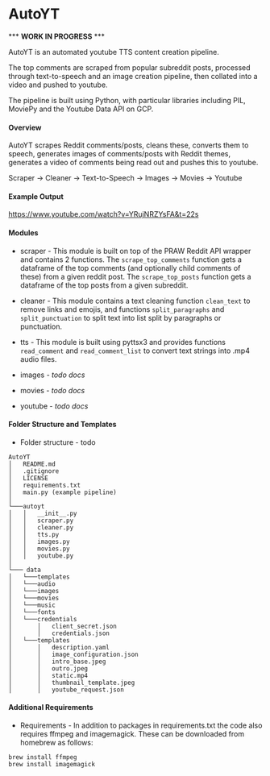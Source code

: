 # AutoYT
*** **WORK IN PROGRESS** ***


AutoYT is an automated youtube TTS content creation pipeline.

The top comments are scraped from popular subreddit posts, processed through text-to-speech and an image creation pipeline, then collated into a video and pushed to youtube. 

The pipeline is built using Python, with particular libraries including PIL, MoviePy and the Youtube Data API on GCP.

#### Overview

AutoYT scrapes Reddit comments/posts, cleans these, converts them to speech, generates images of comments/posts with Reddit themes, generates a video of comments being read out and pushes this to youtube.

Scraper &rarr; Cleaner &rarr; Text-to-Speech &rarr; Images &rarr; Movies &rarr; Youtube

#### Example Output

https://www.youtube.com/watch?v=YRujNRZYsFA&t=22s


#### Modules
* scraper - This module is built on top of the PRAW Reddit API wrapper and contains 2 functions. The ```scrape_top_comments``` function gets a dataframe of the top comments (and optionally child comments of these) from a given reddit post. The ```scrape_top_posts``` function gets a dataframe of the top posts from a given subreddit. 

* cleaner - This module contains a text cleaning function ```clean_text``` to remove links and emojis, and functions ```split_paragraphs``` and ```split_punctuation``` to split text into list split by paragraphs or punctuation.

* tts - This module is built using pyttsx3 and provides functions ```read_comment``` and ```read_comment_list``` to convert text strings into .mp4 audio files.

* images - *todo docs*

* movies - *todo docs*

* youtube - *todo docs* 

#### Folder Structure and Templates
* Folder structure - todo

```
AutoYT
│   README.md
│   .gitignore
│   LICENSE
│   requirements.txt
│   main.py (example pipeline)
│
└───autoyt
│   │   __init__.py
│   │   scraper.py
│   │   cleaner.py
│   │   tts.py
│   │   images.py
│   │   movies.py
│   │   youtube.py
│   
└─── data
│   └───templates
│   └───audio
│   └───images
│   └───movies
│   └───music
│   └───fonts
│   └───credentials
│       │   client_secret.json
│       │   credentials.json
│   └───templates
│       │   description.yaml
│       │   image_configuration.json
│       │   intro_base.jpeg
│       │   outro.jpeg
│       │   static.mp4
│       │   thumbnail_template.jpeg
│       │   youtube_request.json
```


#### Additional Requirements
* Requirements - In addition to packages in requirements.txt the code also requires ffmpeg and imagemagick. These can be downloaded from homebrew as follows:
```
brew install ffmpeg
brew install imagemagick
```
